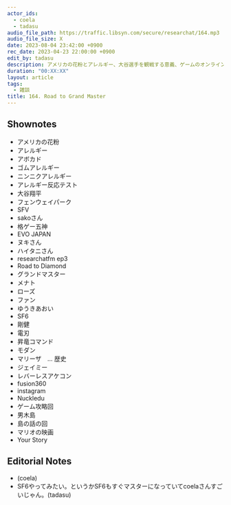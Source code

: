 ```yaml
---
actor_ids:
  - coela
  - tadasu
audio_file_path: https://traffic.libsyn.com/secure/researchat/164.mp3 
audio_file_size: X
date: 2023-08-04 23:42:00 +0900
rec_date: 2023-04-23 22:00:00 +0900
edit_by: tadasu
description: アメリカの花粉とアレルギー、大谷選手を観戦する意義、ゲームのオンラインコミュニティー、学習のサイクル・方法について話しました。
duration: "00:XX:XX"
layout: article
tags:
  - 雑談
title: 164. Road to Grand Master
---
```


## Shownotes
- アメリカの花粉
- アレルギー
- アボカド
- ゴムアレルギー
- ニンニクアレルギー
- アレルギー反応テスト
- 大谷翔平
- フェンウェイパーク
- SFV
- sakoさん
- 格ゲー五神
- EVO JAPAN
- ヌキさん
- ハイタニさん
- researchatfm ep3
- Road to Diamond
- グランドマスター
- メナト
- ローズ
- ファン
- ゆうきあおい
- SF6
- 剛健
- 電刃
- 昇竜コマンド
- モダン
- マリーザ　... 歴史
- ジェイミー
- レバーレスアケコン
- fusion360
- instagram
- Nuckledu
- ゲーム攻略回
- 男木島
- 島の話の回
- マリオの映画
- Your Story

## Editorial Notes
- (coela)
- SF6やってみたい。というかSF6もすぐマスターになっていてcoelaさんすごいじゃん。(tadasu)
